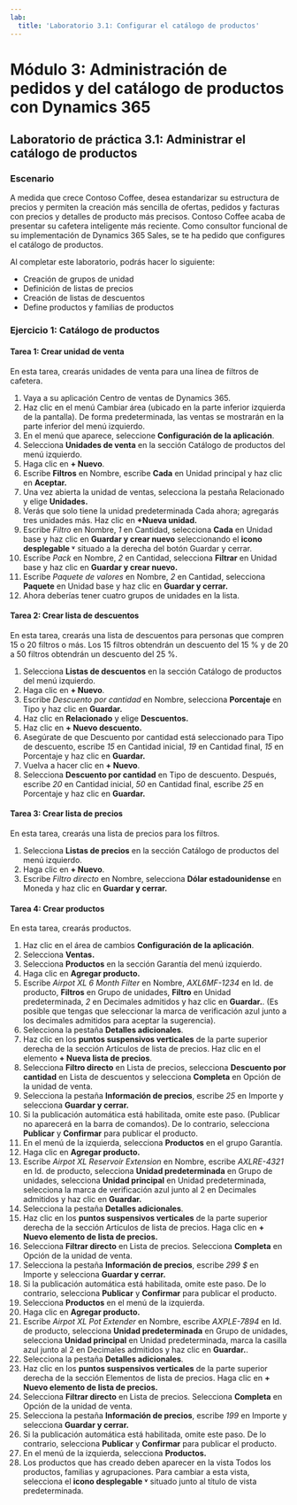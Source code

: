 ```yaml
---
lab:
  title: 'Laboratorio 3.1: Configurar el catálogo de productos'
---
```


# Módulo 3: Administración de pedidos y del catálogo de productos con Dynamics 365

## Laboratorio de práctica 3.1: Administrar el catálogo de productos

### Escenario
A medida que crece Contoso Coffee, desea estandarizar su estructura de precios y permiten la creación más sencilla de ofertas, pedidos y facturas con precios y detalles de producto más precisos. Contoso Coffee acaba de presentar su cafetera inteligente más reciente. Como consultor funcional de su implementación de Dynamics 365 Sales, se te ha pedido que configures el catálogo de productos.

Al completar este laboratorio, podrás hacer lo siguiente:
- Creación de grupos de unidad
- Definición de listas de precios
- Creación de listas de descuentos
- Define productos y familias de productos

### Ejercicio 1: Catálogo de productos

#### Tarea 1: Crear unidad de venta
En esta tarea, crearás unidades de venta para una línea de filtros de cafetera.
1. Vaya a su aplicación Centro de ventas de Dynamics 365.
2. Haz clic en el menú Cambiar área (ubicado en la parte inferior izquierda de la pantalla). De forma predeterminada, las ventas se mostrarán en la parte inferior del menú izquierdo.
3. En el menú que aparece, seleccione **Configuración de la aplicación**.
4. Selecciona **Unidades de venta** en la sección Catálogo de productos del menú izquierdo.
5. Haga clic en **+ Nuevo**.
6. Escribe **Filtros** en Nombre, escribe **Cada** en Unidad principal y haz clic en **Aceptar.**
7. Una vez abierta la unidad de ventas, selecciona la pestaña Relacionado y elige **Unidades.**
8. Verás que solo tiene la unidad predeterminada Cada ahora; agregarás tres unidades más. Haz clic en **+Nueva unidad.**
9. Escribe <bpt ctype="x-unknown" id="1" rid="1"><bpt xmlns="urn:oasis:names:tc:xliff:document:1.2" id="p1">*</bpt></bpt>Filtro<ept id="2" rid="1"><ept xmlns="urn:oasis:names:tc:xliff:document:1.2" id="p1">*</ept></ept> en Nombre, <bpt ctype="x-unknown" id="3" rid="2"><bpt xmlns="urn:oasis:names:tc:xliff:document:1.2" id="p2">*</bpt></bpt>1<ept id="4" rid="2"><ept xmlns="urn:oasis:names:tc:xliff:document:1.2" id="p2">*</ept></ept> en Cantidad, selecciona <bpt ctype="x-unknown" id="5" rid="3"><bpt xmlns="urn:oasis:names:tc:xliff:document:1.2" id="p3">**</bpt></bpt>Cada<ept id="6" rid="3"><ept xmlns="urn:oasis:names:tc:xliff:document:1.2" id="p3">**</ept></ept> en Unidad base y haz clic en <bpt ctype="x-unknown" id="7" rid="4"><bpt xmlns="urn:oasis:names:tc:xliff:document:1.2" id="p4">**</bpt></bpt>Guardar y crear nuevo<ept id="8" rid="4"><ept xmlns="urn:oasis:names:tc:xliff:document:1.2" id="p4">**</ept></ept> seleccionando el <bpt ctype="x-unknown" id="9" rid="5"><bpt xmlns="urn:oasis:names:tc:xliff:document:1.2" id="p5">**</bpt></bpt>icono desplegable ˅<ept id="10" rid="5"><ept xmlns="urn:oasis:names:tc:xliff:document:1.2" id="p5">**</ept></ept> situado a la derecha del botón Guardar y cerrar.
10. Escribe *Pack* en Nombre, *2* en Cantidad, selecciona **Filtrar** en Unidad base y haz clic en **Guardar y crear nuevo.**
11. Escribe *Paquete de valores* en Nombre, *2* en Cantidad, selecciona **Paquete** en Unidad base y haz clic en **Guardar y cerrar.**
12. Ahora deberías tener cuatro grupos de unidades en la lista.

#### Tarea 2: Crear lista de descuentos
En esta tarea, crearás una lista de descuentos para personas que compren 15 o 20 filtros o más. Los 15 filtros obtendrán un descuento del 15 % y de 20 a 50 filtros obtendrán un descuento del 25 %.
1. Selecciona **Listas de descuentos** en la sección Catálogo de productos del menú izquierdo.
2. Haga clic en **+ Nuevo**.
3. Escribe *Descuento por cantidad* en Nombre, selecciona **Porcentaje** en Tipo y haz clic en **Guardar.**
4. Haz clic en **Relacionado** y elige **Descuentos.**
5. Haz clic en **+ Nuevo descuento.**
6. Asegúrate de que Descuento por cantidad está seleccionado para Tipo de descuento, escribe *15* en Cantidad inicial, *19* en Cantidad final, *15* en Porcentaje y haz clic en **Guardar.**
7. Vuelva a hacer clic en **+ Nuevo**.
8. Selecciona **Descuento por cantidad** en Tipo de descuento. Después, escribe *20* en Cantidad inicial, *50* en Cantidad final, escribe *25* en Porcentaje y haz clic en **Guardar.**

#### Tarea 3: Crear lista de precios
En esta tarea, crearás una lista de precios para los filtros.
1. Selecciona **Listas de precios** en la sección Catálogo de productos del menú izquierdo.
2. Haga clic en **+ Nuevo**.
3. Escribe *Filtro directo* en Nombre, selecciona **Dólar estadounidense** en Moneda y haz clic en **Guardar y cerrar.**

#### Tarea 4: Crear productos
En esta tarea, crearás productos.
1. Haz clic en el área de cambios **Configuración de la aplicación**.
2. Selecciona **Ventas.**
3. Selecciona **Productos** en la sección Garantía del menú izquierdo.
4. Haga clic en **Agregar producto.**
5. Escribe *Airpot XL 6 Month Filter* en Nombre, *AXL6MF-1234* en Id. de producto, **Filtros** en Grupo de unidades, **Filtro** en Unidad predeterminada, *2* en Decimales admitidos y haz clic en **Guardar.**. (Es posible que tengas que seleccionar la marca de verificación azul junto a los decimales admitidos para aceptar la sugerencia).
6. Selecciona la pestaña **Detalles adicionales**.
7. Haz clic en los **puntos suspensivos verticales** de la parte superior derecha de la sección Artículos de lista de precios. Haz clic en el elemento **+ Nueva lista de precios**.
8. Selecciona **Filtro directo** en Lista de precios, selecciona **Descuento por cantidad** en Lista de descuentos y selecciona **Completa** en Opción de la unidad de venta.
9. Selecciona la pestaña **Información de precios**, escribe *25* en Importe y selecciona **Guardar y cerrar.**
10. Si la publicación automática está habilitada, omite este paso. (Publicar no aparecerá en la barra de comandos). De lo contrario, selecciona **Publicar** y **Confirmar** para publicar el producto.
11. En el menú de la izquierda, selecciona **Productos** en el grupo Garantía.
12. Haga clic en **Agregar producto.**
13. Escribe *Airpot XL Reservoir Extension* en Nombre, escribe *AXLRE-4321* en Id. de producto, selecciona **Unidad predeterminada** en Grupo de unidades, selecciona **Unidad principal** en Unidad predeterminada, selecciona la marca de verificación azul junto al 2 en Decimales admitidos y haz clic en **Guardar.**
14. Selecciona la pestaña **Detalles adicionales**.
15. Haz clic en los **puntos suspensivos verticales** de la parte superior derecha de la sección Artículos de lista de precios. Haga clic en **+ Nuevo elemento de lista de precios.**
16. Selecciona **Filtrar directo** en Lista de precios. Selecciona **Completa** en Opción de la unidad de venta.
17. Selecciona la pestaña **Información de precios**, escribe *299 $* en Importe y selecciona **Guardar y cerrar.**
18. Si la publicación automática está habilitada, omite este paso. De lo contrario, selecciona **Publicar** y **Confirmar** para publicar el producto.
19. Selecciona **Productos** en el menú de la izquierda.
20. Haga clic en **Agregar producto.**
21. Escribe *Airpot XL Pot Extender* en Nombre, escribe *AXPLE-7894* en Id. de producto, selecciona **Unidad predeterminada** en Grupo de unidades, selecciona **Unidad principal** en Unidad predeterminada, marca la casilla azul junto al 2 en Decimales admitidos y haz clic en **Guardar.**.
22. Selecciona la pestaña **Detalles adicionales**.
23. Haz clic en los **puntos suspensivos verticales** de la parte superior derecha de la sección Elementos de lista de precios. Haga clic en **+ Nuevo elemento de lista de precios.**
24. Selecciona **Filtrar directo** en Lista de precios. Selecciona **Completa** en Opción de la unidad de venta.
25. Selecciona la pestaña **Información de precios**, escribe *199* en Importe y selecciona **Guardar y cerrar.**
26. Si la publicación automática está habilitada, omite este paso. De lo contrario, selecciona **Publicar** y **Confirmar** para publicar el producto.
27. En el menú de la izquierda, selecciona **Productos.**
28. Los productos que has creado deben aparecer en la vista Todos los productos, familias y agrupaciones. Para cambiar a esta vista, selecciona el <bpt ctype="x-unknown" id="1" rid="1"><bpt xmlns="urn:oasis:names:tc:xliff:document:1.2" id="p1">**</bpt></bpt>icono desplegable ˅<ept id="2" rid="1"><ept xmlns="urn:oasis:names:tc:xliff:document:1.2" id="p1">**</ept></ept> situado junto al título de vista predeterminada. 
